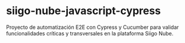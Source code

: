 # siigo-nube-javascript-cypress
Proyecto de automatización E2E con Cypress y Cucumber para validar funcionalidades críticas y transversales en la plataforma Siigo Nube.
